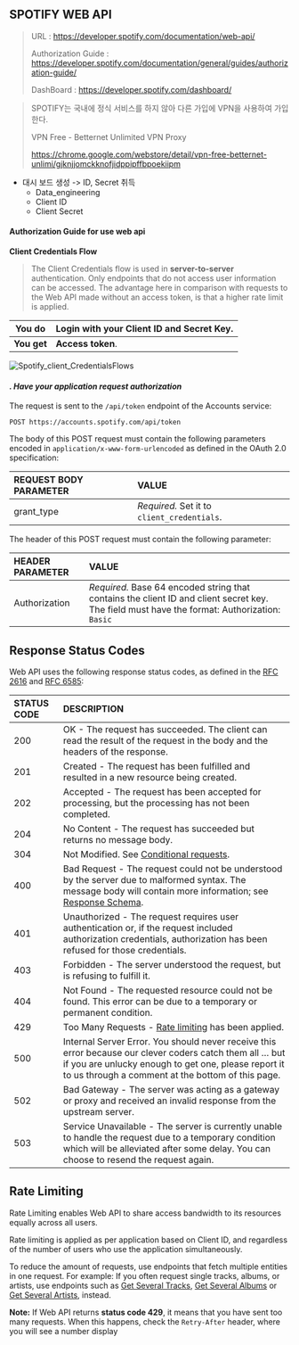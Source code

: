 ## SPOTIFY WEB API

> URL : https://developer.spotify.com/documentation/web-api/
>
> Authorization Guide : https://developer.spotify.com/documentation/general/guides/authorization-guide/
>
> DashBoard : https://developer.spotify.com/dashboard/



> SPOTIFY는 국내에 정식 서비스를 하지 않아 다른 가입에 VPN을 사용하여 가입한다.
>
> VPN Free - Betternet Unlimited VPN Proxy
>
> https://chrome.google.com/webstore/detail/vpn-free-betternet-unlimi/gjknjjomckknofjidppipffbpoekiipm



- 대시 보드 생성 -> ID, Secret 취득
  -  Data_engineering
    - Client ID
    - Client Secret



#### Authorization Guide for use web api

**Client Credentials Flow**

> The Client Credentials flow is used in **server-to-server** authentication. Only endpoints that do not access user information can be accessed. The advantage here in comparison with requests to the Web API made without an access token, is that a higher rate limit is applied.

| **You do**  | Login with your **Client ID** and **Secret Key**. |
| ----------- | ------------------------------------------------- |
| **You get** | **Access token**.                                 |

![Spotify_client_CredentialsFlows](https://user-images.githubusercontent.com/30791788/81048848-09764180-8ef8-11ea-9d6a-87ff9447da24.png)



#### *. Have your application request authorization*

The request is sent to the `/api/token` endpoint of the Accounts service:

```
POST https://accounts.spotify.com/api/token
```

The body of this POST request must contain the following parameters encoded in `application/x-www-form-urlencoded` as defined in the OAuth 2.0 specification:

| REQUEST BODY PARAMETER | VALUE                                       |
| :--------------------- | :------------------------------------------ |
| grant_type             | *Required.* Set it to `client_credentials`. |

The header of this POST request must contain the following parameter:

| HEADER PARAMETER | VALUE                                                        |
| :--------------- | :----------------------------------------------------------- |
| Authorization    | *Required.* Base 64 encoded string that contains the client ID and client secret key. The field must have the format: Authorization: `Basic `  <base64 encoded client_id:client_secret> |



## Response Status Codes

Web API uses the following response status codes, as defined in the [RFC 2616](https://www.ietf.org/rfc/rfc2616.txt) and [RFC 6585](https://www.ietf.org/rfc/rfc6585.txt):

| STATUS CODE | DESCRIPTION                                                  |
| :---------- | :----------------------------------------------------------- |
| 200         | OK - The request has succeeded. The client can read the result of the request in the body and the headers of the response. |
| 201         | Created - The request has been fulfilled and resulted in a new resource being created. |
| 202         | Accepted - The request has been accepted for processing, but the processing has not been completed. |
| 204         | No Content - The request has succeeded but returns no message body. |
| 304         | Not Modified. See [Conditional requests](https://developer.spotify.com/documentation/web-api/#conditional-requests). |
| 400         | Bad Request - The request could not be understood by the server due to malformed syntax. The message body will contain more information; see [Response Schema](https://developer.spotify.com/documentation/web-api/#response-schema). |
| 401         | Unauthorized - The request requires user authentication or, if the request included authorization credentials, authorization has been refused for those credentials. |
| 403         | Forbidden - The server understood the request, but is refusing to fulfill it. |
| 404         | Not Found - The requested resource could not be found. This error can be due to a temporary or permanent condition. |
| 429         | Too Many Requests - [Rate limiting](https://developer.spotify.com/documentation/web-api/#rate-limiting) has been applied. |
| 500         | Internal Server Error. You should never receive this error because our clever coders catch them all … but if you are unlucky enough to get one, please report it to us through a comment at the bottom of this page. |
| 502         | Bad Gateway - The server was acting as a gateway or proxy and received an invalid response from the upstream server. |
| 503         | Service Unavailable - The server is currently unable to handle the request due to a temporary condition which will be alleviated after some delay. You can choose to resend the request again. |



## Rate Limiting

Rate Limiting enables Web API to share access bandwidth to its resources equally across all users.

Rate limiting is applied as per application based on Client ID, and regardless of the number of users who use the application simultaneously.

To reduce the amount of requests, use endpoints that fetch multiple entities in one request. For example: If you often request single tracks, albums, or artists, use endpoints such as [Get Several Tracks](https://developer.spotify.com/documentation/web-api/reference/tracks/get-several-tracks/), [Get Several Albums](https://developer.spotify.com/documentation/web-api/reference/albums/get-several-albums/) or [Get Several Artists](https://developer.spotify.com/documentation/web-api/reference/artists/get-several-artists/), instead.

**Note:** If Web API returns **status code 429**, it means that you have sent too many requests. When this happens, check the `Retry-After` header, where you will see a number display














